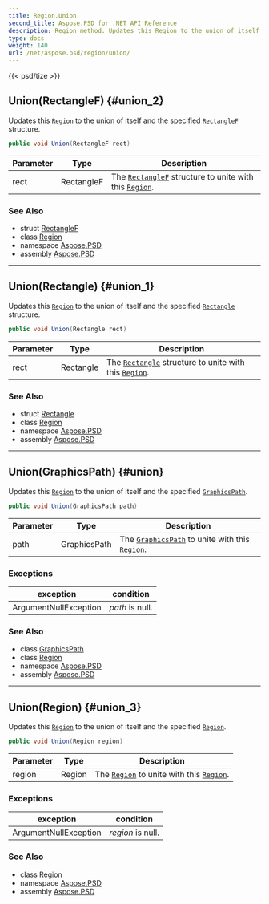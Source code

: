 ```yaml
---
title: Region.Union
second_title: Aspose.PSD for .NET API Reference
description: Region method. Updates this Region to the union of itself and the specified RectangleF structure
type: docs
weight: 140
url: /net/aspose.psd/region/union/
---
```

{{< psd/tize >}}
## Union(RectangleF) {#union_2}

Updates this [`Region`](../) to the union of itself and the specified [`RectangleF`](../../rectanglef/) structure.

```csharp
public void Union(RectangleF rect)
```

| Parameter | Type | Description |
| --- | --- | --- |
| rect | RectangleF | The [`RectangleF`](../../rectanglef/) structure to unite with this [`Region`](../). |

### See Also

* struct [RectangleF](../../rectanglef/)
* class [Region](../)
* namespace [Aspose.PSD](../../../aspose.psd/)
* assembly [Aspose.PSD](../../../)

---

## Union(Rectangle) {#union_1}

Updates this [`Region`](../) to the union of itself and the specified [`Rectangle`](../../rectangle/) structure.

```csharp
public void Union(Rectangle rect)
```

| Parameter | Type | Description |
| --- | --- | --- |
| rect | Rectangle | The [`Rectangle`](../../rectangle/) structure to unite with this [`Region`](../). |

### See Also

* struct [Rectangle](../../rectangle/)
* class [Region](../)
* namespace [Aspose.PSD](../../../aspose.psd/)
* assembly [Aspose.PSD](../../../)

---

## Union(GraphicsPath) {#union}

Updates this [`Region`](../) to the union of itself and the specified [`GraphicsPath`](../../graphicspath/).

```csharp
public void Union(GraphicsPath path)
```

| Parameter | Type | Description |
| --- | --- | --- |
| path | GraphicsPath | The [`GraphicsPath`](../../graphicspath/) to unite with this [`Region`](../). |

### Exceptions

| exception | condition |
| --- | --- |
| ArgumentNullException | *path* is null. |

### See Also

* class [GraphicsPath](../../graphicspath/)
* class [Region](../)
* namespace [Aspose.PSD](../../../aspose.psd/)
* assembly [Aspose.PSD](../../../)

---

## Union(Region) {#union_3}

Updates this [`Region`](../) to the union of itself and the specified [`Region`](../).

```csharp
public void Union(Region region)
```

| Parameter | Type | Description |
| --- | --- | --- |
| region | Region | The [`Region`](../) to unite with this [`Region`](../). |

### Exceptions

| exception | condition |
| --- | --- |
| ArgumentNullException | *region* is null. |

### See Also

* class [Region](../)
* namespace [Aspose.PSD](../../../aspose.psd/)
* assembly [Aspose.PSD](../../../)


